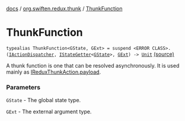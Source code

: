 [docs](../index.md) / [org.swiften.redux.thunk](index.md) / [ThunkFunction](./-thunk-function.md)

# ThunkFunction

`typealias ThunkFunction<GState, GExt> = suspend <ERROR CLASS>.(`[`IActionDispatcher`](../org.swiften.redux.core/-i-action-dispatcher.md)`, `[`IStateGetter`](../org.swiften.redux.core/-i-state-getter.md)`<`[`GState`](-thunk-function.md#GState)`>, `[`GExt`](-thunk-function.md#GExt)`) -> `[`Unit`](https://kotlinlang.org/api/latest/jvm/stdlib/kotlin/-unit/index.html) [(source)](https://github.com/protoman92/KotlinRedux/tree/master/common/common-thunk/src/main/kotlin/org/swiften/redux/thunk/ThunkMiddleware.kt#L33)

A thunk function is one that can be resolved asynchronously. It is used mainly as
[IReduxThunkAction.payload](-i-redux-thunk-action/payload.md).

### Parameters

`GState` - The global state type.

`GExt` - The external argument type.